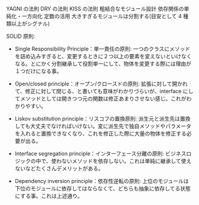 YAGNI の法則
DRY の法則
KISS の法則
粗結合なモジュール設計
依存関係の単純化・一方向化
定数の活用
大きすぎるモジュールは分割する(目安として 4 種類以上がシグナル)

SOLID 原則:

- Single Responsibility Principle：単一責任の原則:
  一つのクラスにメソッドを詰め込みすぎると、変更するときに２つ以上の要素を変えないといけなくなる。とにかく分割継承して役割単一にして、物体を変更する際には理由が１つだけになる事。

- Open/closed principle：オープン/クロースドの原則:
  拡張に対して開かれて、修正に対して閉じる、と書いても意味がわかりづらいが、interface にしてメソッドとしては開きつつ元の関数は修正あまりさせない感じ。これがわかりやすい。

- Liskov substitution principle：リスコフの置換原則:
  派生元と派生先は置換しても大丈夫でなければいけない。変に派生先で独自メソッドやパラメータを入れると置換できなくなり、これを修正した際に大量の物体を修正する必要が出る。

- Interface segregation principle：インターフェース分離の原則:
  ビジネスロジックの中で、使わないメソッドを依存しない。これは単純に継承して使えないなどたくさんデメリットがある。

- Dependency inversion principle：依存性逆転の原則:
  上位のモジュールは下位のモジュールに依存してはならなくて、どちらも抽象に依存してる状態にする事。これは上述通り。
